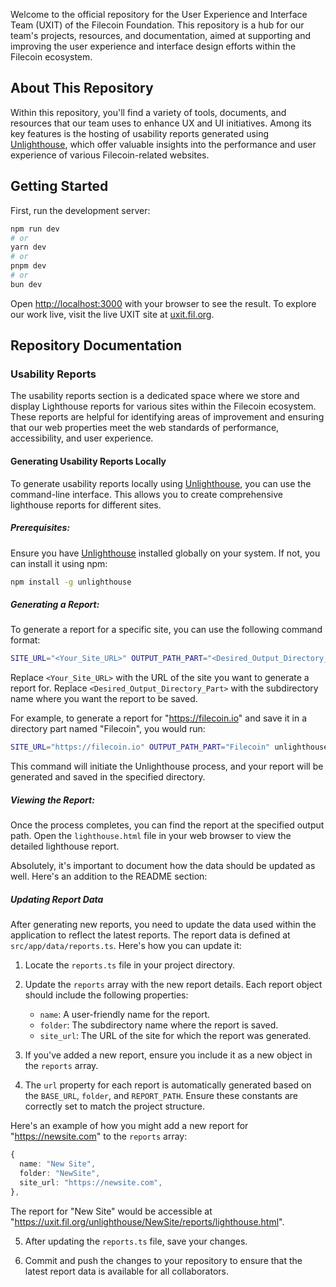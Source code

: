 Welcome to the official repository for the User Experience and Interface Team (UXIT) of the Filecoin Foundation. This repository is a hub for our team's projects, resources, and documentation, aimed at supporting and improving the user experience and interface design efforts within the Filecoin ecosystem.

## About This Repository

Within this repository, you'll find a variety of tools, documents, and resources that our team uses to enhance UX and UI initiatives. Among its key features is the hosting of usability reports generated using [Unlighthouse](https://unlighthouse.dev/), which offer valuable insights into the performance and user experience of various Filecoin-related websites.

## Getting Started

First, run the development server:

```bash
npm run dev
# or
yarn dev
# or
pnpm dev
# or
bun dev
```

Open [http://localhost:3000](http://localhost:3000) with your browser to see the result. To explore our work live, visit the live UXIT site at [uxit.fil.org](https://www.uxit.fil.org).

## Repository Documentation

### Usability Reports

The usability reports section is a dedicated space where we store and display Lighthouse reports for various sites within the Filecoin ecosystem. These reports are helpful for identifying areas of improvement and ensuring that our web properties meet the web standards of performance, accessibility, and user experience.

#### Generating Usability Reports Locally

To generate usability reports locally using [Unlighthouse](https://unlighthouse.dev/), you can use the command-line interface. This allows you to create comprehensive lighthouse reports for different sites.

##### Prerequisites:

Ensure you have [Unlighthouse](https://unlighthouse.dev/) installed globally on your system. If not, you can install it using npm:

```bash
npm install -g unlighthouse
```

##### Generating a Report:

To generate a report for a specific site, you can use the following command format:

```bash
SITE_URL="<Your_Site_URL>" OUTPUT_PATH_PART="<Desired_Output_Directory_Part>" unlighthouse-ci --config unlighthouse.config.ts --build-static
```

Replace `<Your_Site_URL>` with the URL of the site you want to generate a report for. Replace `<Desired_Output_Directory_Part>` with the subdirectory name where you want the report to be saved.

For example, to generate a report for "https://filecoin.io" and save it in a directory part named "Filecoin", you would run:

```bash
SITE_URL="https://filecoin.io" OUTPUT_PATH_PART="Filecoin" unlighthouse-ci --config unlighthouse.config.ts --build-static
```

This command will initiate the Unlighthouse process, and your report will be generated and saved in the specified directory.

##### Viewing the Report:

Once the process completes, you can find the report at the specified output path. Open the `lighthouse.html` file in your web browser to view the detailed lighthouse report.

Absolutely, it's important to document how the data should be updated as well. Here's an addition to the README section:

##### Updating Report Data

After generating new reports, you need to update the data used within the application to reflect the latest reports. The report data is defined at `src/app/data/reports.ts`. Here's how you can update it:

1. Locate the `reports.ts` file in your project directory.

2. Update the `reports` array with the new report details. Each report object should include the following properties:
   - `name`: A user-friendly name for the report.
   - `folder`: The subdirectory name where the report is saved.
   - `site_url`: The URL of the site for which the report was generated.

3. If you've added a new report, ensure you include it as a new object in the `reports` array.

4. The `url` property for each report is automatically generated based on the `BASE_URL`, `folder`, and `REPORT_PATH`. Ensure these constants are correctly set to match the project structure.

Here's an example of how you might add a new report for "https://newsite.com" to the `reports` array:

```typescript
{
  name: "New Site",
  folder: "NewSite",
  site_url: "https://newsite.com",
},
```

The report for "New Site" would be accessible at "https://uxit.fil.org/unlighthouse/NewSite/reports/lighthouse.html".

5. After updating the `reports.ts` file, save your changes.

6. Commit and push the changes to your repository to ensure that the latest report data is available for all collaborators.
